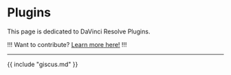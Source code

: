 # Plugins

This page is dedicated to DaVinci Resolve Plugins.

!!!
Want to contribute? [Learn more here!](https://resolve.cafe/contribute/)
!!!

---

{{ include "giscus.md" }}